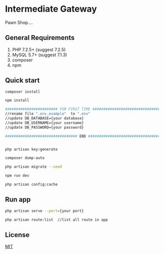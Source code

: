 # Intermediate Gateway

Pawn Shop....

## General Requirements
1. PHP 7.2.5+ (suggest 7.2.5)
2. MySQL 5.7+ (suggest 7.1.3)
3. composer
4. npm

## Quick start
```bash
composer install

npm install

######################## FOR FIRST TIME ########################################
//rename file ".env.example"  to ".env"
//update DB_DATABASE={your database}
//update DB_USERNAME={your username}
//update DB_PASSWORD={your password}

################################# END ###########################################


php artisan key:generate

composer dump-auto

php artisan migrate --seed

npm run dev

php artisan config:cache
```
## Run app
```bash
php artisan serve --port={your port}

php artisan route:list  //list all route in app
```
## License
[MIT](https://choosealicense.com/licenses/mit/)
